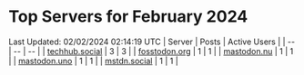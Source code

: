 # Top Servers for February 2024
Last Updated: 02/02/2024 02:14:19 UTC
| Server | Posts | Active Users |
| -- | -- | -- |
| [techhub.social](https://techhub.social/tags/PowerShell) | 3 | 3 |
| [fosstodon.org](https://fosstodon.org/tags/PowerShell) | 1 | 1 |
| [mastodon.nu](https://mastodon.nu/tags/PowerShell) | 1 | 1 |
| [mastodon.uno](https://mastodon.uno/tags/PowerShell) | 1 | 1 |
| [mstdn.social](https://mstdn.social/tags/PowerShell) | 1 | 1 |
